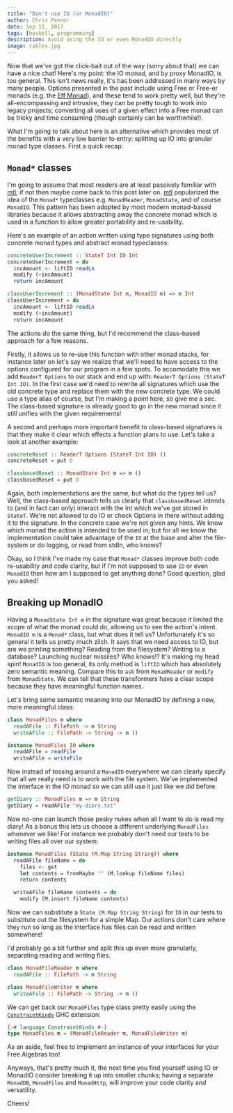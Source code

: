```yaml
---
title: "Don't use IO (or MonadIO)"
author: Chris Penner
date: Sep 11, 2017
tags: [haskell, programming]
description: Avoid using the IO or even MonadIO directly
image: cables.jpg
---
```


Now that we've got the click-bait out of the way (sorry about that) we can have
a nice chat! Here's my point: the IO monad, and by proxy MonadIO, is too
general. This isn't news really, it's has been addressed in many ways by many
people. Options presented in the past include using Free or Free-er monads
(e.g. the [Eff
Monad](https://leanpub.com/purescript/read#leanpub-auto-the-eff-monad)), and
these tend to work pretty well, but they're all-encompassing and intrusive,
they can be pretty tough to work into legacy projects; converting all uses of a
given effect into a Free monad can be tricky and time consuming (though
certainly can be worthwhile!).

What I'm going to talk about here is an alternative which provides most of the
benefits with a very low barrier to entry: splitting up IO into granular monad
type classes. First a quick recap:

## `Monad*` classes

I'm going to assume that most readers are at least passively familiar with
[mtl](http://hackage.haskell.org/package/mtl); if not then maybe come back to
this post later on. [mtl](http://hackage.haskell.org/package/mtl) popularized
the idea of the `Monad*` typeclasses e.g. `MonadReader`, `MonadState`, and of
course `MonadIO`. This pattern has been adopted by most modern monad-based
libraries because it allows abstracting away the concrete monad which is used
in a function to allow greater portability and re-usability.

Here's an example of an action written using type signatures using both concrete
monad types and abstract monad typeclasses:

```haskell
concreteUserIncrement :: StateT Int IO Int
concreteUserIncrement = do
  incAmount <- liftIO readLn
  modify (+incAmount)
  return incAmount

classUserIncrement :: (MonadState Int m, MonadIO m) => m Int
classUserIncrement = do
  incAmount <- liftIO readLn
  modify (+incAmount)
  return incAmount
```

The actions do the same thing, but I'd recommend the class-based approach for a
few reasons.

Firstly, it allows us to re-use this function with other monad stacks, for
instance later on let's say we realize that we'll need to have access to the
options configured for our program in a few spots. To accomodate this we add
`ReaderT Options` to our stack and end up with:
`ReaderT Options (StateT Int IO)`. In the first case we'd need to rewrite all
signatures which use the old concrete type and replace them with the new concrete
type. We could use a type alias of course, but I'm making a point here, so give me
a sec. The class-based signature is already good to go in the new monad since it still
unifies with the given requirements!

A second and perhaps more important benefit to class-based signatures is that
they make it clear which effects a function plans to use. Let's take a look at another
example:

```haskell
concreteReset :: ReaderT Options (StateT Int IO) ()
concreteReset = put 0

classbasedReset :: MonadState Int m => m ()
classbasedReset = put 0
```

Again, both implementations are the same, but what do the types tell us? Well,
the class-based approach tells us clearly that `classbasedReset` intends to
(and in fact can only) interact with the Int which we've got stored in
`StateT`. We're not allowed to do IO or check Options in there without adding
it to the signature. In the concrete case we're not given any hints. We know
which monad the action is intended to be used in; but for all we know the
implementation could take advantage of the `IO` at the base and alter the
file-system or do logging, or read from stdIn, who knows? 

Okay, so I think I've made my case that `Monad*` classes improve both code
re-usability and code clarity, but if I'm not supposed to use `IO` or even `MonadIO`
then how am I supposed to get anything done? Good question, glad you asked!

## Breaking up MonadIO

Having a `MonadState Int m` in the signature was great because it limited the
scope of what the monad could do, allowing us to see the action's intent.
`MonadIO m` is a `Monad*` class, but what does it tell us? Unfortunately it's
so general it tells us pretty much zilch. It says that we need access to IO,
but are we printing something? Reading from the filesystem? Writing to a
database? Launching nuclear missiles? Who knows!? It's making my head spin!
`MonadIO` is too general, its only method is `liftIO` which has absolutely zero
semantic meaning. Compare this to `ask` from `MonadReader` or `modify` from
`MonadState`. We can tell that these transformers have a clear scope because
they have meaningful function names.

Let's bring some semantic meaning into our MonadIO by defining a new, more
meaningful class:

```haskell
class MonadFiles m where
  readAFile :: FilePath -> m String
  writeAFile :: FilePath -> String -> m ()

instance MonadFiles IO where
  readAFile = readFile
  writeAFile = writeFile
```

Now instead of tossing around a `MonadIO` everywhere we can clearly specify that
all we really need is to work with the file system. We've implemented the interface
in the IO monad so we can still use it just like we did before.

```haskell
getDiary :: MonadFiles m => m String
getDiary = readAFile "my-diary.txt"
```

Now no-one can launch those pesky nukes when all I want to do is read my diary!
As a bonus this lets us choose a different underlying `MonadFiles` whenever we
like! For instance we probably don't need our tests to be writing files all
over our system:

```haskell
instance MonadFiles (State (M.Map String String)) where
  readAFile fileName = do
    files <- get
    let contents = fromMaybe "" (M.lookup fileName files)
    return contents

  writeAFile fileName contents = do
    modify (M.insert fileName contents)
```

Now we can substitute a `State (M.Map String String)` for `IO` in our tests to
substitute out the filesystem for a simple Map. Our actions don't care where
they run so long as the interface has files can be read and written somewhere!

I'd probably go a bit further and split this up even more granularly,
separating reading and writing files.

```haskell
class MonadFileReader m where
  readAFile :: FilePath -> m String

class MonadFileWriter m where
  writeAFile :: FilePath -> String -> m ()
```

We can get back our `MonadFiles` type class pretty easily using the
[`ConstraintKinds`](https://kseo.github.io/posts/2017-01-13-constraint-kinds.html)
GHC extension:

```haskell
{-# language ConstraintKinds #-}
type MonadFiles m = (MonadFileReader m, MonadFileWriter m)
```

As an aside, feel free to implement an instance of your interfaces for your
Free Algebras too!

Anyways, that's pretty much it, the next time you find yourself using IO or
MonadIO consider breaking it up into smaller chunks; having a separate
`MonadDB`, `MonadFiles` and `MonadHttp`, will improve your code clarity and
versatility.

Cheers!
